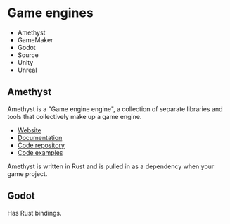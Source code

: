 # Game engines

- Amethyst
- GameMaker
- Godot
- Source
- Unity
- Unreal

## Amethyst

Amethyst is a "Game engine engine", a collection of separate libraries and tools that collectively make up a game engine.

- [Website](https://amethyst.rs/)
- [Documentation](https://book.amethyst.rs/stable/intro.html)
- [Code repository](https://github.com/amethyst/amethyst)
- [Code examples](https://github.com/amethyst/amethyst/tree/master/examples)

Amethyst is written in Rust and is pulled in as a dependency when your game project.

## Godot

Has Rust bindings.
